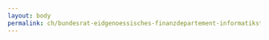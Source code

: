 ```yaml
---
layout: body
permalink: ch/bundesrat-eidgenoessisches-finanzdepartement-informatiksteuerungsorgan-des-bundes-isb-leitung-isb-melde-und-analysestelle-informationssicherung-melani/
---
```


